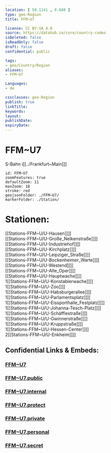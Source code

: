 ```yaml
---
location: [ 50.1141 , 8.688 ] 
type: geo-Region
title: FFM~U7

license: CC BY-SA 4.0
source: https://datahub.io/core/country-codes
isDeleted: false
isReadOnly: false
draft: false
confidential: public

tags:
- geo/Country/Region
aliases:
- FFM~U7

Languages:
- de

cssclasses: geo-Region
publish: true
linkTitle: 
keywords: 
layout: 
publishDate: 
expiryDate: 
---
```


# FFM~U7

S-Bahn i[[../Frankfurt~Main]]]  


```leaflet
id: FFM~U7
zoomFeatures: true 
defaultZoom: 11 
maxZoom: 18
stroke: red
geojsonFolder: ./FFM~U7/
markerFolder: ./Station/
```

# Stationen:
[[Stations-FFM~U/U-Hausen]]]]  
[[Stations-FFM~U/U-Große_Nelkenstraße]]]]  
[[Stations-FFM~U/U-Industriehof]]]]  
[[Stations-FFM~U/U-Kirchplatz]]]]  
[[Stations-FFM~U/U-Leipziger_Straße]]]]  
[[Stations-FFM~U/U-Bockenheimer_Warte]]]]  
[[Stations-FFM~U/U-Westend]]]]  
[[Stations-FFM~U/U-Alte_Oper]]]]  
[[Stations-FFM~U/U-Hauptwache]]]]  
1[[Stations-FFM~U/U-Konstablerwache]]]]  
1[[Stations-FFM~U/U-Zoo]]]]  
1[[Stations-FFM~U/U-Habsburgerallee]]]]  
1[[Stations-FFM~U/U-Parlamentsplatz]]]]  
1[[Stations-FFM~U/U-Eissporthalle_Festplatz]]]]  
1[[Stations-FFM~U/U-Johanna-Tesch-Platz]]]]  
1[[Stations-FFM~U/U-Schäfflestraße]]]]  
1[[Stations-FFM~U/U-Gwinnerstraße]]]]  
1[[Stations-FFM~U/U-Kruppstraße]]]]  
1[[Stations-FFM~U/U-Hessen-Center]]]]  
2[[Stations-FFM~U/U-Enkheim]]]]  


## Confidential Links & Embeds: 

### [FFM~U7](/_Standards/Earth/Continent/Europe/Europe~Central/Germany/Germany~West/Hessen/counties~Hessen/Frankfurt~Main/FFM~U7.md) 

### [FFM~U7.public](/_public/Earth/Continent/Europe/Europe~Central/Germany/Germany~West/Hessen/counties~Hessen/Frankfurt~Main/FFM~U7.public.md) 

### [FFM~U7.internal](/_internal/Earth/Continent/Europe/Europe~Central/Germany/Germany~West/Hessen/counties~Hessen/Frankfurt~Main/FFM~U7.internal.md) 

### [FFM~U7.protect](/_protect/Earth/Continent/Europe/Europe~Central/Germany/Germany~West/Hessen/counties~Hessen/Frankfurt~Main/FFM~U7.protect.md) 

### [FFM~U7.private](/_private/Earth/Continent/Europe/Europe~Central/Germany/Germany~West/Hessen/counties~Hessen/Frankfurt~Main/FFM~U7.private.md) 

### [FFM~U7.personal](/_personal/Earth/Continent/Europe/Europe~Central/Germany/Germany~West/Hessen/counties~Hessen/Frankfurt~Main/FFM~U7.personal.md) 

### [FFM~U7.secret](/_secret/Earth/Continent/Europe/Europe~Central/Germany/Germany~West/Hessen/counties~Hessen/Frankfurt~Main/FFM~U7.secret.md)

